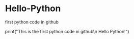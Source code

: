 # Hello-Python
first python code in github
 
 print("This is the first python code in github\n Hello Python!")
 
